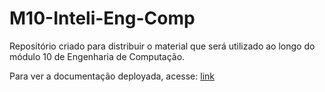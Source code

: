 # M10-Inteli-Eng-Comp
Repositório criado para distribuir o material que será utilizado ao longo do módulo 10 de Engenharia de Computação.

Para ver a documentação deployada, acesse: [link](https://murilo-zc.github.io/M10-Inteli-Eng-Comp/)